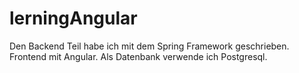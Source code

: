 # lerningAngular

Den Backend Teil habe ich mit dem Spring Framework geschrieben. Frontend mit Angular. Als Datenbank verwende ich Postgresql. 
